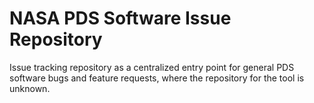 # NASA PDS Software Issue Repository

Issue tracking repository as a centralized entry point for general PDS software bugs and feature requests, where the repository for the tool is unknown.
